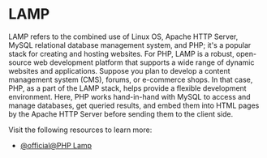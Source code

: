 # LAMP

LAMP refers to the combined use of Linux OS, Apache HTTP Server, MySQL relational database management system, and PHP; it's a popular stack for creating and hosting websites. For PHP, LAMP is a robust, open-source web development platform that supports a wide range of dynamic websites and applications. Suppose you plan to develop a content management system (CMS), forums, or e-commerce shops. In that case, PHP, as a part of the LAMP stack, helps provide a flexible development environment. Here, PHP works hand-in-hand with MySQL to access and manage databases, get queried results, and embed them into HTML pages by the Apache HTTP Server before sending them to the client side.

Visit the following resources to learn more:

- [@official@PHP Lamp](https://www.php.net/manual/en/introduction.php)